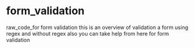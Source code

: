 # form_validation
raw_code_for form validation
this is an overview of validation a form using regex and without regex also
you can take help from here for form validation
